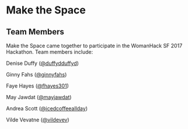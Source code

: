 

# Make the Space


## Team Members
Make the Space came together to participate in the WomanHack SF 2017 Hackathon. Team members include:

Denise Duffy ([@duffydduffyd](http://github.com/duffydduffyd))

Ginny Fahs ([@ginnyfahs](http://github.com/ginnyfahs))

Faye Hayes ([@fhayes301](http://github.com/fhayes301))

May Jawdat ([@mayjawdat](http://github.com/mayjawdat))

Andrea Scott ([@icedcoffeeallday](http://github.com/icedcoffeeallday))

Vilde Vevatne ([@vildevev](http://github.com/vildevev))

